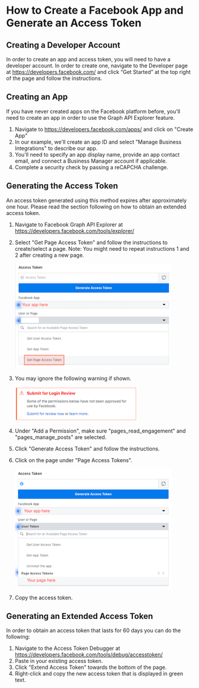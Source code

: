 # How to Create a Facebook App and Generate an Access Token

## Creating a Developer Account
In order to create an app and access token, you will need to have a developer account. In order to create one, navigate to the Developer page at https://developers.facebook.com/ and click “Get Started” at the top right of the page and follow the instructions.

## Creating an App
If you have never created apps on the Facebook platform before, you'll need to create an app in order to use the Graph API Explorer feature.

1. Navigate to https://developers.facebook.com/apps/ and click on "Create App"
2. In our example, we'll create an app ID and select "Manage Business Integrations" to describe our app.
3. You'll need to specify an app display name, provide an app contact email, and connect a Business Manager account if applicable.
4. Complete a security check by passing a reCAPCHA challenge.

## Generating the Access Token
An access token generated using this method expires after approximately one hour. Please read the section following on how to obtain an extended access token.

1. Navigate to Facebook Graph API Explorer at https://developers.facebook.com/tools/explorer/
2. Select "Get Page Access Token" and follow the instructions to create/select a page. Note: You might need to repeat instructions 1 and 2 after creating a new page. 

    ![](images/fbdoc_1.png)

3. You may ignore the following warning if shown.

    ![](images/fbdoc_2.png)

4. Under "Add a Permission", make sure "pages_read_engagement" and "pages_manage_posts" are selected.
5. Click "Generate Access Token" and follow the instructions.
6. Click on the page under "Page Access Tokens".

    ![](images/fbdoc_3.png)

7. Copy the access token.

## Generating an Extended Access Token
In order to obtain an access token that lasts for 60 days you can do the following:

1. Navigate to the Access Token Debugger at https://developers.facebook.com/tools/debug/accesstoken/
2. Paste in your existing access token.
3. Click "Extend Access Token" towards the bottom of the page.
4. Right-click and copy the new access token that is displayed in green text.
